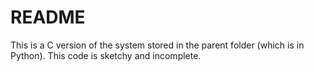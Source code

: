 
README
======

This is a C version of the system stored in the parent folder (which is in Python). This code is
sketchy and incomplete.
